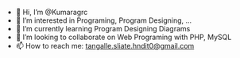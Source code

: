 - 👋 Hi, I’m @Kumaragrc
- 👀 I’m interested in Programing, Program Designing, ...
- 🌱 I’m currently learning Program Designing Diagrams
- 💞️ I’m looking to collaborate on Web Programing with PHP, MySQL
- 📫 How to reach me: tangalle.sliate.hndit0@gmail.com

<!---
Kumaragrc/Kumaragrc is a ✨ special ✨ repository because its `README.md` (this file) appears on your GitHub profile.
You can click the Preview link to take a look at your changes.
--->
